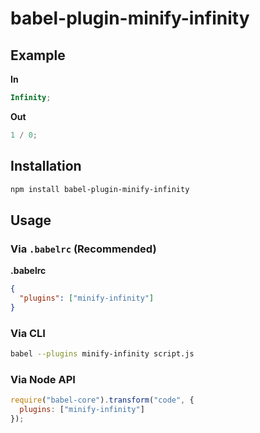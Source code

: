 # babel-plugin-minify-infinity

## Example

**In**

```javascript
Infinity;
```

**Out**

```javascript
1 / 0;
```

## Installation

```sh
npm install babel-plugin-minify-infinity
```

## Usage

### Via `.babelrc` (Recommended)

**.babelrc**

```json
{
  "plugins": ["minify-infinity"]
}
```

### Via CLI

```sh
babel --plugins minify-infinity script.js
```

### Via Node API

```javascript
require("babel-core").transform("code", {
  plugins: ["minify-infinity"]
});
```
